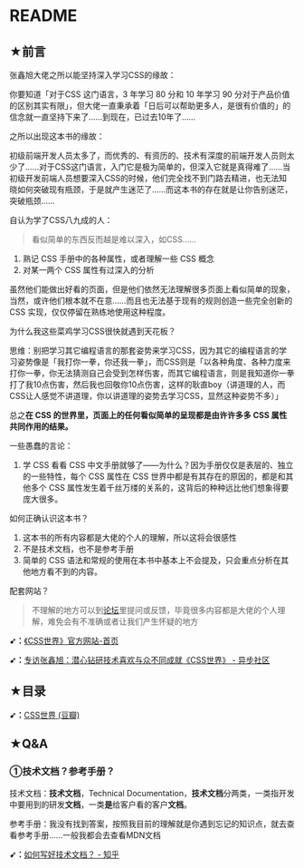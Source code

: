 # README

## ★前言

张鑫旭大佬之所以能坚持深入学习CSS的缘故：

你要知道「对于CSS 这门语言，3 年学习 80 分和 10 年学习 90 分对于产品价值的区别其实有限」，但大佬一直秉承着「日后可以帮助更多人，是很有价值的」的信念就一直坚持下来了……到现在，已过去10年了……

之所以出现这本书的缘故：

初级前端开发人员太多了，而优秀的、有资历的、技术有深度的前端开发人员则太少了……对于CSS这门语言，入门它是极为简单的，但深入它就是真得难了……当初级开发前端人员想要深入CSS的时候，他们完全找不到门路去精进，也无法知晓如何突破现有瓶颈，于是就产生迷茫了……而这本书的存在就是让你告别迷茫，突破瓶颈……

自认为学了CSS八九成的人：

> 看似简单的东西反而越是难以深入，如CSS……

1. 熟记 CSS 手册中的各种属性，或者理解一些 CSS 概念
2. 对某一两个 CSS 属性有过深入的分析

虽然他们能做出好看的页面，但是他们依然无法理解很多页面上看似简单的现象，当然，或许他们根本就不在意……而且也无法基于现有的规则创造一些完全创新的 CSS 实现，仅仅停留在熟练地使用这种程度。

为什么我这些菜鸡学习CSS很快就遇到天花板？

思维：别把学习其它编程语言的那套姿势来学习CSS，因为其它的编程语言的学习姿势像是「我打你一拳，你还我一拳」，而CSS则是「以各种角度、各种力度来打你一拳，你无法猜测自己会受到怎样伤害，而其它编程语言，则是我知道你一拳打了我10点伤害，然后我也回敬你10点伤害，这样的耿直boy（讲道理的人，而CSS让人感觉不讲道理，你以讲道理的姿势去学习CSS，显然这种姿势不多）」

总之**在 CSS 的世界里，页面上的任何看似简单的呈现都是由许许多多 CSS 属性共同作用的结果。**

一些愚蠢的言论：

1. 学 CSS 看看 CSS 中文手册就够了——为什么？因为手册仅仅是表层的、独立的一些特性，每个 CSS 属性在 CSS 世界中都是有其存在的原因的，都是和其他多个 CSS 属性发生着千丝万缕的关系的，这背后的种种远比他们想象得要庞大很多。

如何正确认识这本书？

1. 这本书的所有内容都是大佬的个人的理解，所以这将会很感性
2. 不是技术文档，也不是参考手册
3. 简单的 CSS 语法和常规的使用在本书中基本上不会提及，只会重点分析在其他地方看不到的内容。

配套网站？

> 不理解的地方可以到[论坛](https://bbs.cssworld.cn/forum.php)里提问或反馈，毕竟很多内容都是大佬的个人理解，难免会有不准确或者让我们产生怀疑的地方

**➹：**[《CSS世界》官方网站-首页](https://www.cssworld.cn/)

**➹：**[专访张鑫旭：潜心钻研技术喜欢与众不同成就《CSS世界》 - 异步社区](https://www.epubit.com/selfpublish/article/1265)

## ★目录

**➹：**[CSS世界 (豆瓣)](https://book.douban.com/subject/27615777/)



## ★Q&A

### ①技术文档？参考手册？

技术文档：**技术文档**，Technical Documentation，**技术文档**分两类，一类指开发中要用到的研发**文档**，一类**是**给客户看的客户**文档**。

参考手册：我没有找到答案，按照我目前的理解就是你遇到忘记的知识点，就去查看参考手册……一般我都会去查看MDN文档

**➹：**[如何写好技术文档？ - 知乎](https://www.zhihu.com/question/19945828)

